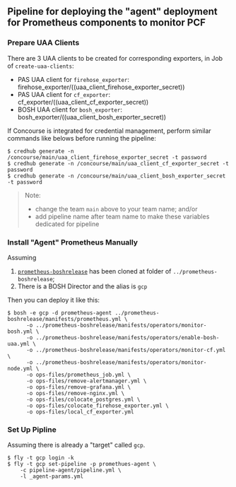 ## Pipeline for deploying the "agent" deployment for Prometheus components to monitor PCF

### Prepare UAA Clients

There are 3 UAA clients to be created for corresponding exporters, in Job of `create-uaa-clients`:
- PAS UAA client for `firehose_exporter`: firehose_exporter/((uaa_client_firehose_exporter_secret))
- PAS UAA client for `cf_exporter`: cf_exporter/((uaa_client_cf_exporter_secret))
- BOSH UAA client for `bosh_exporter`: bosh_exporter/((uaa_client_bosh_exporter_secret))

If Concourse is integrated for credential management, perform similar commands like belows before running the pipeline:
```
$ credhub generate -n /concourse/main/uaa_client_firehose_exporter_secret -t password
$ credhub generate -n /concourse/main/uaa_client_cf_exporter_secret -t password
$ credhub generate -n /concourse/main/uaa_client_bosh_exporter_secret -t password
```
> Note: 
> - change the team `main` above to your team name; and/or 
> - add pipeline name after team name to make these variables dedicated for pipeline 


### Install "Agent" Prometheus Manually

Assuming
1. [`prometheus-boshrelease`](https://github.com/bosh-prometheus/prometheus-boshrelease.git) has been cloned at folder of `../prometheus-boshrelease`;
2. There is a BOSH Director and the alias is `gcp`

Then you can deploy it like this:
```
$ bosh -e gcp -d prometheus-agent ../prometheus-boshrelease/manifests/prometheus.yml \
      -o ../prometheus-boshrelease/manifests/operators/monitor-bosh.yml \
      -o ../prometheus-boshrelease/manifests/operators/enable-bosh-uaa.yml \
      -o ../prometheus-boshrelease/manifests/operators/monitor-cf.yml \
      -o ../prometheus-boshrelease/manifests/operators/monitor-node.yml \
      -o ops-files/prometheus_job.yml \
      -o ops-files/remove-alertmanager.yml \
      -o ops-files/remove-grafana.yml \
      -o ops-files/remove-nginx.yml \
      -o ops-files/colocate_postgres.yml \
      -o ops-files/colocate_firehose_exporter.yml \
      -o ops-files/local_cf_exporter.yml
```


### Set Up Pipline

Assuming there is already a "target" called `gcp`.
```
$ fly -t gcp login -k
$ fly -t gcp set-pipeline -p promethues-agent \
    -c pipeline-agent/pipeline.yml \
    -l _agent-params.yml
```